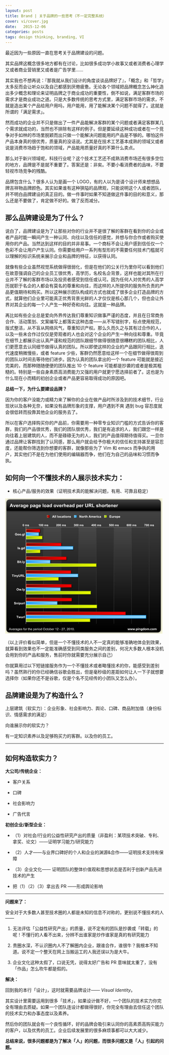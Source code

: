 ```yaml
---
layout: post
title: Brand | 关于品牌的一些思考（不一定完整系统）
cover: vi/cover.jpg
date:   2015-12-06
categories: posts
tags: design thinking, branding, VI
---
```


最近因为一些原因一直在思考关于品牌建设的问题。

其实品牌这概念很多地方都有在讨论，比如很多成功学小故事又或者消费者心理学又或者商业营销里又或者是广告学里……

其实我也不想再说：『那我就从我们设计的角度谈谈品牌好了』，「概念」和「哲学」太多反而会让听众以及自己都感到厌倦疲惫。无论各个领域把品牌概念怎么神化造出多少概念和理论来证明品牌之于商业成功的重要性，倒不如说，满足客群市场的需求才是商业成功之道。只是大多数传统的思考方式里，满足客群市场的需求，不就是造出某个产品给用户用吗，用户能用，用了能解决某个问题不就得了。这就是所谓的「满足需求」。

然而成功的企业并不只是做出了一件产品能解决客群的某个问题或者满足客群某几个需求就成功的，当然也不排除有这样的例子。但是要延续这种成功或者在一个竞争对手如林的市场里脱颖而出只做一个能解决问题能用的产品是不够的。哪怕这件产品本身真的很优秀，质量真的没话说。尤其是在技术工艺基本成熟的领域又或者说是消费市场趋于饱和的领域，产品能用质量好真的不算什么卖点。

那么对于新兴领域呢，科技行业呢？这个技术工艺还不成熟消费市场还有很多空位的地方，品牌是不是就不重要了。答案还是：非矣。不要小看消费者的品味，不要轻视市场竞争的残酷。

品牌包含什么？很多人认为是画一个 LOGO，有的人以为是请个设计师来想想品牌吉祥物品牌颜色。其实如果谁有这种狭隘的品牌观，只能说明这个人或者团队，并不明白品牌建设的真正目的。做一件事时如果不知道做这件事的目的和意义，那么还是不要做了，肯定做不好的。做了反而减分。

## 那么品牌建设是为了什么？

说白了，品牌建设是为了让那些对你的行业并不是很了解的客群在看到你的企业或者产品时能一瞬间产生一种认同、向往以及信任的感觉，并想与你合作或者购买使用你的产品。当然达到这样的目的并非易事。一个商标不会让用户感到信任仅一个色彩不会让用户产生认同。你需要给用户一系列有型形的不需要任何技术门槛就可以理解的标识系统来展示企业和品牌的特征，以获得认同。

就像有些企业虽然视觉系统做得很弱化，但是在他们的公关行为里你可以看到他们在故意强调自己的企业员工很优秀，高学历，名校名企背景，这样也能对其所在行业并不了解的客群市场以及投资者感受到信任或认可。因为任何人对优秀的人高学历就职于名企的人都会有莫名的尊重和向往，而这样的人所提供的服务所负责的产品更值期待和购买。所以这种展示团队构成的方式也就成了很多企业打造品牌的方式，就算他们企业里可能真正优秀背景光鲜的人才仅仅是核心那几个，但也会让外界对其企业的每一个人产生一种好奇和向往。这就是一种品牌。

再比如有些企业总是爱向外界传达我们尊重知识做事严谨的态度，并且在日常商务合作、活动策划、文案编写上都落实这种态度——从不写错别字，标点使用规范，版式整洁，从不盲从网络风气，尊重知识产权。那么久而久之与其有过合作的人，以及一些未合作过仅仅是旁观者的人也会对这个企业的产生一种向往和尊重。毕竟在细节上都展示出认真严谨和规范的团队跟细节做得很随意很糟糕的团队相比，人们更愿意去认同细节做得认真的团队。所以即使这样的企业的产品跟同行相比，迭代速度稍微慢些，或者 feature 少些，客群仍然愿意给这样一个在细节做得很周到的团队以时间去等待他们进步。因为认真的团队拿出的一个 feature 可能就是接近完美的，而那种随随便便的团队推出 10 个 feature 可能都是抄袭的或者是极其粗糙的。特别是一些自身素质高消费能力又强的用户就更宁愿选择前者了。这也是为什么现在小而精的初创企业或者产品更容易取得成功的原因吧。



**总结一下，为什么要建设品牌？**

因为你的客户没能力或精力来了解你的企业在做产品时所涉及到的技术细节，行业现状以及各种无奈，如果没有品牌形象的支撑，用户遇到不爽 遇到 bug 容忍度就会很低转而投靠其他企业的服务去了。

所以在客户选择购买你的产品前，你需要用一种零专业知识门槛的方式告诉你的客群，我们的产品很优秀，我们的团队很优秀，我们是有追求的人，我们跟您一样是向往着上层建筑的人，而不是碌碌无为的人，我们的产品值得期待值得买。一旦你通过品牌让客群找到了认同感，那么用户就会给予你极大的信任和支持甚至是容忍度，还能帮你筛选到你想要的客群，就像那些为了 Vim 和 emacs 而争执的用户，其实他们不是在为他们使用的编辑器而争，他们在为自己的品味和习惯而争执。









## 如何向一个不懂技术的人展示技术实力：

- 核心产品/服务的效果（证明技术真的能解决问题，有用、可靠且稳定）

![](../images/vi/1.png)

（以上评价看似简单，但是一个不懂技术的人不一定真的能够准确地体会到效果，就算看到效果也不一定能准确感受到同类服务之间的差别，何况大多数人根本没机会用到你的产品和服务，售前时你就需要充分展示自己）



你就算用过以下短链接服务作为一个不懂技术或者略懂技术的你，能感受到差别吗？虽然熟行的你已经确信谷歌会胜出，但是毫秒级的差距如何让人一下子就想要选择你（如果你还不是谷歌，仅是个名不见经传的小团队又怎么办）。



## 品牌建设是为了构造什么？

上层建筑（软实力）：企业形象、社会影响力、舆论、口碑、商品附加值（身份标识、情感需求的满足）

向谁展示你的软实力？

有一定知识素养以及足够购买力的客群。以及你的员工。

---

## 如何构造软实力？

**大公司/传统企业：**

- 客户关系

- 口碑

- 社会影响力

- 广告代言



**初创企业/新型企业：**

- （1）对社会/行业的公益性研究产出的质量（非盈利：某项技术突破、专利、拿奖、论文）——证明学习能力/研究能力

- （2）人才——与业界口碑好的个人和企业的渊源&合作——证明技术支持有保障

- （3）企业文化—— 证明团队的整体价值观和思想状态是否利于创新产品先进技术的产生

-  把（1）（2）（3）拿出去 PR ——形成舆论影响


---

**问题来了：**

安全对于大多数人甚至技术圈的人都是未知的信息不对称的，更别说不懂技术的人——

1. 无法评估「公益性研究产出」的质量，说不定有的团队是抄袭或「转载」的呢！不懂行的人看不出来，分辨不出谁家是炒作谁家是真的有研究能力

2. 贵圈水深，不认识圈内人不了解圈内企业，跟谁合作，谁很牛？我根本不知道。说不定一个整天在网上当搬运工的人我还误以为是大牛。

3. 企业文化这种太假了，口说无凭，说得太好广告和 PR 意味就太重了，没有「作品」怎么吹牛都是假的。



**解决：**

回到我的本行「设计」，这时就需要品牌设计—— *Visual Identity*。

其实设计里需要运用到很多「技术」，如果设计做不好，一个团队的技术实力你完全有理由去质疑。如果一个团队连设计都做得很好，你完全有理由去信任这个团队的技术实力和办事态度以及素养。

然后你的团队就会有一个良性循环，好的品牌会吸引来认同你的高素质高购买能力的客户，以及优秀的员工。企业后续发展里的很多麻烦事都可以大大减少。



**总结来说，很多问题都是为了解决「人」的问题，而很多问题又是「人」引起的问题。**

